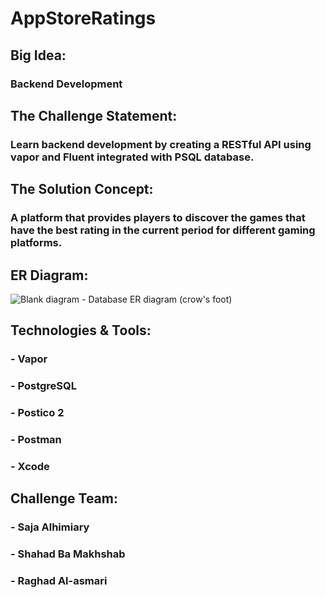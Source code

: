 # AppStoreRatings


## Big Idea:
### Backend Development

## The Challenge Statement:
### Learn backend development by creating  a RESTful API using vapor and Fluent integrated with PSQL database.

## The Solution Concept:
### A platform that provides players to discover the games that have the best rating in the current period for different gaming platforms.

## ER Diagram:
![Blank diagram - Database ER diagram (crow's foot)](https://user-images.githubusercontent.com/116798725/226569131-87e88a6d-5402-4357-a53f-3a2331847f58.png)



## Technologies & Tools:
### - Vapor
### - PostgreSQL
### - Postico 2
### - Postman
### - Xcode



## Challenge Team:
### - Saja Alhimiary
### - Shahad Ba Makhshab
### - Raghad Al-asmari




